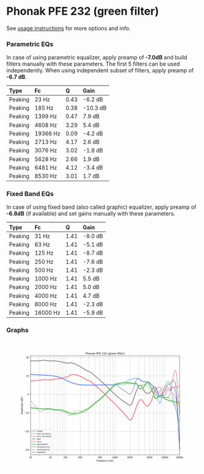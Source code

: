 # Phonak PFE 232 (green filter)
See [usage instructions](https://github.com/jaakkopasanen/AutoEq#usage) for more options and info.

### Parametric EQs
In case of using parametric equalizer, apply preamp of **-7.0dB** and build filters manually
with these parameters. The first 5 filters can be used independently.
When using independent subset of filters, apply preamp of **-6.7 dB**.

| Type    | Fc       |    Q | Gain     |
|:--------|:---------|:-----|:---------|
| Peaking | 23 Hz    | 0.43 | -6.2 dB  |
| Peaking | 185 Hz   | 0.38 | -10.3 dB |
| Peaking | 1399 Hz  | 0.47 | 7.9 dB   |
| Peaking | 4608 Hz  | 3.29 | 5.4 dB   |
| Peaking | 19366 Hz | 0.09 | -4.2 dB  |
| Peaking | 2713 Hz  | 4.17 | 2.6 dB   |
| Peaking | 3076 Hz  | 3.02 | -1.8 dB  |
| Peaking | 5628 Hz  | 2.66 | 1.9 dB   |
| Peaking | 6481 Hz  | 4.12 | -3.4 dB  |
| Peaking | 8530 Hz  | 3.01 | 1.7 dB   |

### Fixed Band EQs
In case of using fixed band (also called graphic) equalizer, apply preamp of **-6.8dB**
(if available) and set gains manually with these parameters.

| Type    | Fc       |    Q | Gain    |
|:--------|:---------|:-----|:--------|
| Peaking | 31 Hz    | 1.41 | -8.0 dB |
| Peaking | 63 Hz    | 1.41 | -5.1 dB |
| Peaking | 125 Hz   | 1.41 | -8.7 dB |
| Peaking | 250 Hz   | 1.41 | -7.6 dB |
| Peaking | 500 Hz   | 1.41 | -2.3 dB |
| Peaking | 1000 Hz  | 1.41 | 5.5 dB  |
| Peaking | 2000 Hz  | 1.41 | 5.0 dB  |
| Peaking | 4000 Hz  | 1.41 | 4.7 dB  |
| Peaking | 8000 Hz  | 1.41 | -2.3 dB |
| Peaking | 16000 Hz | 1.41 | -5.9 dB |

### Graphs
![](./Phonak%20PFE%20232%20(green%20filter).png)